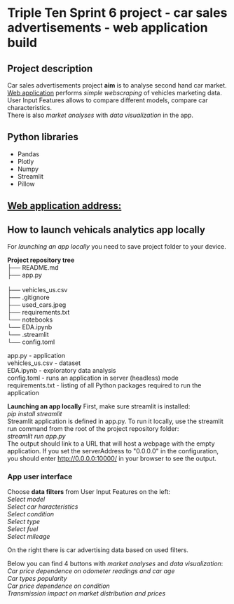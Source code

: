 # Triple Ten Sprint 6 project - car sales advertisements - web application build

## Project description

Car sales advertisements project **aim** is to analyse second hand car market.<br />
[Web application](https://github.com/ravtsen/Project_sprint_6/blob/main/app.py) performs *simple webscraping* of vehicles marketing data.
User Input Features allows to compare different models, compare car characteristics.    
There is also *market analyses* with *data visualization* in the app.

## Python libraries 

* Pandas<br />
* Plotly<br /> 
* Numpy<br />
* Streamlit<br />
* Pillow<br />

## [Web application address:](https://vehicles-analytics.onrender.com/)

## How to launch vehicals analytics app locally
For *launching an app locally* you need to save project folder to your device.

**Project repository tree**
<br />
├── README.md<br />
├── app.py<br />              
├── vehicles_us.csv<br />
├── .gitignore<br />
├── used_cars.jpeg<br />
├── requirements.txt<br />
└── notebooks<br />
    └── EDA.ipynb<br />
└── .streamlit<br />
    └── config.toml<br />

app.py - application<br />
vehicles_us.csv - dataset<br />
EDA.ipynb - exploratory data analysis<br />
config.toml - runs an application in server (headless) mode<br />
requirements.txt - listing of all Python packages required to run the application<br />

**Launching an app locally**
First, make sure streamlit is installed:<br />
*pip install streamlit*<br />
Streamlit application is defined in app.py. To run it locally, use the streamlit run command from the root of the project repository folder:<br />
*streamlit run app.py*<br />
The output should link to a URL that will host a webpage with the empty application. If you set the serverAddress to "0.0.0.0" in the configuration, you should enter http://0.0.0.0:10000/ in your browser to see the output.

### App user interface
Choose **data filters** from User Input Features on the left:<br />
*Select model*<br />
*Select car haracteristics*<br />
*Select condition*<br />
*Select type*<br />
*Select fuel*<br />
*Select mileage*<br />

On the right there is car advertising data based on used filters.

Below you can find 4 buttons with *market analyses* and *data visualization*:<br />
*Car price dependence on odometer readings and car age*<br />
*Car types popularity*<br />
*Car price dependence on condition*<br />
*Transmission impact on market distribution and prices*<br />
